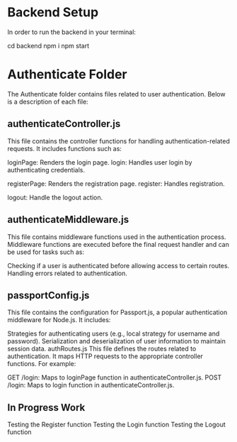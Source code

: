 
# Backend Setup

In order to run the backend in your terminal:

cd backend
npm i
npm start


# Authenticate Folder
The Authenticate folder contains files related to user authentication. Below is a description of each file:

## authenticateController.js 
This file contains the controller functions for handling authentication-related requests. It includes functions such as:

loginPage: Renders the login page.
login: Handles user login by authenticating credentials.

registerPage: Renders the registration page.
register: Handles registration.

logout: Handle the logout action.


## authenticateMiddleware.js
This file contains middleware functions used in the authentication process. Middleware functions are executed before the final request handler and can be used for tasks such as:

Checking if a user is authenticated before allowing access to certain routes.
Handling errors related to authentication.


## passportConfig.js
This file contains the configuration for Passport.js, a popular authentication middleware for Node.js. It includes:

Strategies for authenticating users (e.g., local strategy for username and password).
Serialization and deserialization of user information to maintain session data.
authRoutes.js
This file defines the routes related to authentication. It maps HTTP requests to the appropriate controller functions. For example:

GET /login: Maps to loginPage function in authenticateController.js.
POST /login: Maps to login function in authenticateController.js.


## In Progress Work
Testing the Register function
Testing the Login function
Testing the Logout function 